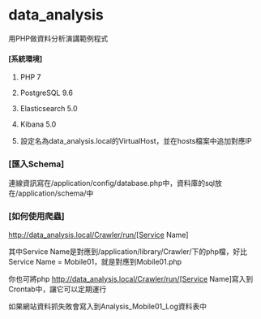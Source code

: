 # data_analysis
用PHP做資料分析演講範例程式

#### [系統環境]
1. PHP 7

2. PostgreSQL 9.6

3. Elasticsearch 5.0

4. Kibana 5.0

5. 設定名為data_analysis.local的VirtualHost，並在hosts檔案中追加對應IP

### [匯入Schema]
連線資訊寫在/application/config/database.php中，資料庫的sql放在/application/schema/中

### [如何使用爬蟲]
http://data_analysis.local/Crawler/run/[Service Name]

其中Service Name是對應到/application/library/Crawler/下的php檔，好比Service Name = Mobile01，就是對應到Mobile01.php

你也可將php http://data_analysis.local/Crawler/run/[Service Name]寫入到Crontab中，讓它可以定期運行

如果網站資料抓失敗會寫入到Analysis_Mobile01_Log資料表中
